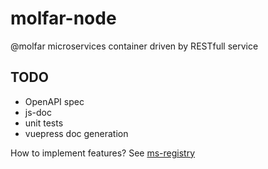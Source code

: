 # molfar-node
@molfar microservices container driven by RESTfull service

## TODO
- OpenAPI spec
- js-doc
- unit tests
- vuepress doc generation

How to implement features? See [ms-registry](https://github.com/wdc-molfar/ms-registry)
